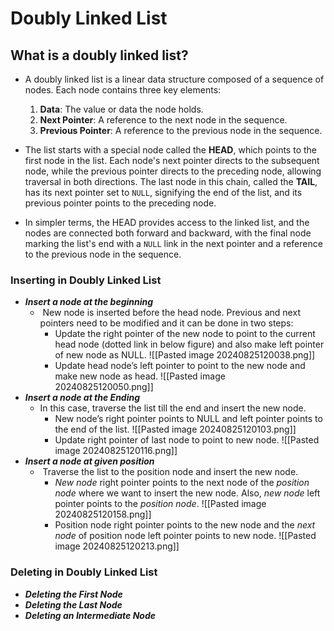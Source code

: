# Doubly Linked List
## What is a doubly linked list?
-  A doubly linked list is a linear data structure composed of a sequence of nodes. Each node contains three key elements:

	1. **Data**: The value or data the node holds.
	2. **Next Pointer**: A reference to the next node in the sequence.
	3. **Previous Pointer**: A reference to the previous node in the sequence.
- The list starts with a special node called the **HEAD**, which points to the first node in the list. Each node's next pointer directs to the subsequent node, while the previous pointer directs to the preceding node, allowing traversal in both directions. The last node in this chain, called the **TAIL**, has its next pointer set to `NULL`, signifying the end of the list, and its previous pointer points to the preceding node.
- In simpler terms, the HEAD provides access to the linked list, and the nodes are connected both forward and backward, with the final node marking the list's end with a `NULL` link in the next pointer and a reference to the previous node in the sequence.

### Inserting in Doubly Linked List
- ***Insert a node at the beginning***
	-  New node is inserted before the head node. Previous and next pointers need to be modified and it can be done in two steps:
		- Update the right pointer of the new node to point to the current head node (dotted link in below figure) and also make left pointer of new node as NULL.
		  ![[Pasted image 20240825120038.png]]
		- Update head node’s left pointer to point to the new node and make new node as head.
		  ![[Pasted image 20240825120050.png]]
- ***Insert a node at the Ending***
	- In this case, traverse the list till the end and insert the new node.
		- New node’s right pointer points to NULL and left pointer points to the end of the list.
		  ![[Pasted image 20240825120103.png]]
		- Update right pointer of last node to point to new node.
		  ![[Pasted image 20240825120116.png]]
- ***Insert a node at given position***
	-  Traverse the list to the position node and insert the new node.
		- _New node_ right pointer points to the next node of the _position node_ where we want to insert the new node. Also, _new node_ left pointer points to the _position node_.
		  ![[Pasted image 20240825120158.png]]
		- Position node right pointer points to the new node and the _next node_ of position node left pointer points to new node.
		  ![[Pasted image 20240825120213.png]]

### Deleting in Doubly Linked List
- ***Deleting the First Node***
-  ***Deleting the Last Node***
-  ***Deleting an Intermediate Node***